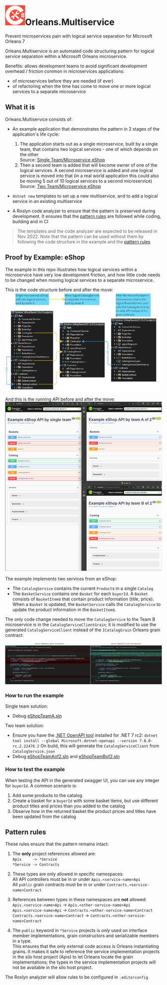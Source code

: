# <img src="img/CSharp-Toolkit-Icon.png" alt="Backend Toolkit" width="64px" />Orleans.Multiservice
Prevent microservices pain with logical service separation for Microsoft Orleans 7

Orleans.Multiservice is an automated code structuring pattern for logical service separation within a Microsoft Orleans microservice.

Benefits: allows development teams to avoid significant development overhead / friction common in microservices applications:
- of microservices before they are needed (if ever)
- of refactoring when the time has come to move one or more logical services to a separate microservice

## What it is
Orleans.Multiservice consists of:
- An example application that demonstrates the pattern in 2 stages of the application's life cycle:

  1) The application starts out as a single microservice, built by a single team, that contains two logical services - one of which depends on the other<br />
     Source: [Single Team/Microservice eShop](https://github.com/Applicita/Orleans.Multiservice/tree/main/src/Example/eShopBySingleTeam/TeamA)
  2) Then a second team is added that will become owner of one of the logical services. A second microservice is added and one logical service is moved into that (in a real world application this could also be moving 5 out of 10 logical services to a second microservice)<br />
     Source: [Two Team/Microservice eShop](https://github.com/Applicita/Orleans.Multiservice/tree/main/src/Example/eShopByTwoTeams)

- `dotnet new` templates to set up a new multiservice, and to add a logical service in an existing multiservice
- A Roslyn code analyzer to ensure that the pattern is preserved during development. It ensures that the [pattern rules](#pattern-rules) are followed while coding, building and in CI

> The templates and the code analyzer are expected to be released in Nov 2022. Note that the pattern can be used without them by following the code structure in the example and the [pattern rules](#pattern-rules)

## Proof by Example: eShop
The example in this repo illustrates how logical services within a microservice have very low development friction, and how little code needs to be changed when moving logical services to a separate microservice.

This is the code structure before and after the move:
![Example Vs Solutions Single Team And Two Teams](img/Example-vs-solutions-single-team-and-two-teams.png)

And this is the running API before and after the move:
![Example Api Single Team And Two Teams](img/Example-api-single-team-and-two-teams.png)

The example implements two services from an eShop:
- The `CatalogService` contains the current `Product`s in a single `Catalog`
- The `BasketService` contains one `Basket` for each `buyerId`. A `Basket` consists of `BasketItem`s that contain product information (title, price). When a `Basket` is updated, the `BasketService` calls the `CatalogService` to update the product information in the `BasketItem`s.

The only code change needed to move the `CatalogService` to the Team B microservice is in the `CatalogServiceClientGrain`; it is modified to use the generated `CatalogServiceClient` instead of the `ICatalogGrain` Orleans grain contract:

![Example Service Client Within And Across Microservices](img/Example-service-client-within-and-across-microservices.png)

### How to run the example
Single team solution:
- Debug [eShopTeamA.sln](https://github.com/Applicita/Orleans.Multiservice/tree/main/src/Example/eShopBySingleTeam/TeamA)

Two team solution:
- Ensure you have the [.NET OpenAPI tool](https://learn.microsoft.com/en-us/aspnet/core/web-api/microsoft.dotnet-openapi?view=aspnetcore-7.0) installed for .NET 7 rc2:
  `dotnet tool install --global Microsoft.dotnet-openapi --version 7.0.0-rc.2.22476.2`
  On build, this will generate the `CatalogServiceClient` from `CatalogService.json`
- Debug [eShopTeamAof2.sln](https://github.com/Applicita/Orleans.Multiservice/tree/main/src/Example/eShopByTwoTeams/TeamA) and [eShopTeamBof2.sln](https://github.com/Applicita/Orleans.Multiservice/tree/main/src/Example/eShopByTwoTeams/TeamB)

### How to test the example
When testing the API in the generated swagger UI, you can use any integer for `buyerId`.
A common scenario is:
1) Add some products to the catalog
2) Create a basket for a `buyerId` with some basket items, but use different product titles and prices than you added to the catalog
3) Observe how in the returned basket the product prices and titles have been updated from the catalog

## Pattern rules
These rules ensure that the pattern remains intact:
1) The **only** project references allowed are:<br />
   `Apis     -> *Service`<br />
   `*Service -> Contracts`

2) These types are only allowed in specific namespaces:<br />
   All API controllers must be in or under `Apis.<service-name>Api`<br />
   All `public` grain contracts must be in or under `Contracts.<service-name>Contract`<br />

3) References between types in these namespaces are **not** allowed:<br />
   `Apis.<service-name>Api`           -> `Apis.<other-service-name>Api`<br />
   `Apis.<service-name>Api`           -> `Contracts.<other-service-name>Contract`<br />
   `Contracts.<service-name>Contract` -> `Contracts.<other-service-name>Contract`<br />

4) The `public` keyword in `*Service` projects is *only* used on interface member implementations, grain constructors and serializable members in a type.<br />
  This ensures that the only external code access is Orleans instantiating grains. It makes it safe to reference the service implementation projects in the silo host project (Apis) to let Orleans locate the grain implementations; the types in the service implementation projects will not be available in the silo host project.


The Roslyn analyzer will allow rules to be configured in `.editorconfig`




